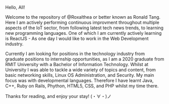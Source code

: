 Hello, All!

Welcome to the repository of @Roxalthea or better known as Ronald Tang.
Here I am actively performing continuous improvment throughout multiple aspects of the IoT sector, from following latest tech news trends, to learning new programming languages.
One of which I am currently actively learning is ReactJS - As one day I would like to work in the Web Development industry.

Currently I am looking for positions in the technology industry from graduate positions to internship opportunities, as I am a 2020 graduate from RMIT University with a Bachelor of Information Technology.
Whilst at University I was able to tackle a wide variety of topics and content, from basic networking skills, Linux OS Administration, and Security.
My main focus was with developmental languages. Therefore I have learnt Java, C++, Ruby on Rails, Phython, HTML5, CSS, and PHP whilst my time there.

Thanks for reading, and enjoy your stay!
(・∀・)ノ
